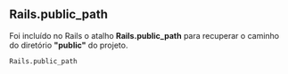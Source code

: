 ## Rails.public\_path

Foi incluído no Rails o atalho **Rails.public\_path** para recuperar o caminho do diretório **"public"** do projeto.

	Rails.public_path